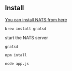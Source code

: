 ## Install 

[You can install NATS from here ](https://nats.io/documentation/tutorials/gnatsd-install/)

`brew install gnatsd`

start the NATS server

`gnatsd`

`npm intall`

`node app.js`